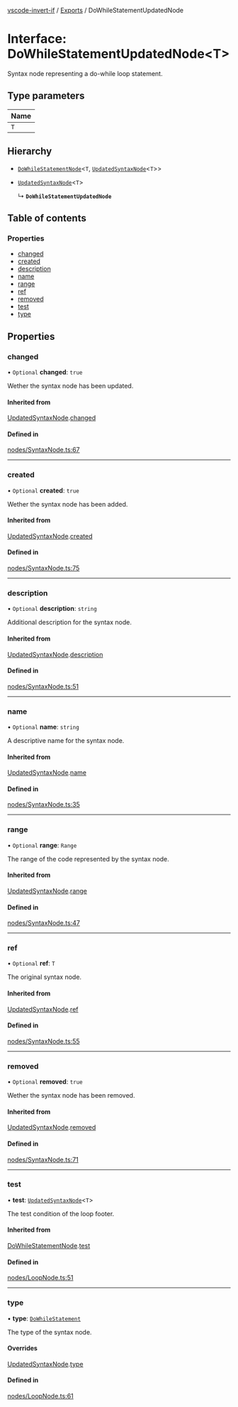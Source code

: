 [vscode-invert-if](../README.md) / [Exports](../modules.md) / DoWhileStatementUpdatedNode

# Interface: DoWhileStatementUpdatedNode<T\>

Syntax node representing a do-while loop statement.

## Type parameters

| Name |
| :------ |
| `T` |

## Hierarchy

- [`DoWhileStatementNode`](DoWhileStatementNode.md)<`T`, [`UpdatedSyntaxNode`](UpdatedSyntaxNode.md)<`T`\>\>

- [`UpdatedSyntaxNode`](UpdatedSyntaxNode.md)<`T`\>

  ↳ **`DoWhileStatementUpdatedNode`**

## Table of contents

### Properties

- [changed](DoWhileStatementUpdatedNode.md#changed)
- [created](DoWhileStatementUpdatedNode.md#created)
- [description](DoWhileStatementUpdatedNode.md#description)
- [name](DoWhileStatementUpdatedNode.md#name)
- [range](DoWhileStatementUpdatedNode.md#range)
- [ref](DoWhileStatementUpdatedNode.md#ref)
- [removed](DoWhileStatementUpdatedNode.md#removed)
- [test](DoWhileStatementUpdatedNode.md#test)
- [type](DoWhileStatementUpdatedNode.md#type)

## Properties

### changed

• `Optional` **changed**: ``true``

Wether the syntax node has been updated.

#### Inherited from

[UpdatedSyntaxNode](UpdatedSyntaxNode.md).[changed](UpdatedSyntaxNode.md#changed)

#### Defined in

[nodes/SyntaxNode.ts:67](https://github.com/1nVitr0/plugin-vscode-invert-if/blob/d1df971/packages/api/src/nodes/SyntaxNode.ts#L67)

___

### created

• `Optional` **created**: ``true``

Wether the syntax node has been added.

#### Inherited from

[UpdatedSyntaxNode](UpdatedSyntaxNode.md).[created](UpdatedSyntaxNode.md#created)

#### Defined in

[nodes/SyntaxNode.ts:75](https://github.com/1nVitr0/plugin-vscode-invert-if/blob/d1df971/packages/api/src/nodes/SyntaxNode.ts#L75)

___

### description

• `Optional` **description**: `string`

Additional description for the syntax node.

#### Inherited from

[UpdatedSyntaxNode](UpdatedSyntaxNode.md).[description](UpdatedSyntaxNode.md#description)

#### Defined in

[nodes/SyntaxNode.ts:51](https://github.com/1nVitr0/plugin-vscode-invert-if/blob/d1df971/packages/api/src/nodes/SyntaxNode.ts#L51)

___

### name

• `Optional` **name**: `string`

A descriptive name for the syntax node.

#### Inherited from

[UpdatedSyntaxNode](UpdatedSyntaxNode.md).[name](UpdatedSyntaxNode.md#name)

#### Defined in

[nodes/SyntaxNode.ts:35](https://github.com/1nVitr0/plugin-vscode-invert-if/blob/d1df971/packages/api/src/nodes/SyntaxNode.ts#L35)

___

### range

• `Optional` **range**: `Range`

The range of the code represented by the syntax node.

#### Inherited from

[UpdatedSyntaxNode](UpdatedSyntaxNode.md).[range](UpdatedSyntaxNode.md#range)

#### Defined in

[nodes/SyntaxNode.ts:47](https://github.com/1nVitr0/plugin-vscode-invert-if/blob/d1df971/packages/api/src/nodes/SyntaxNode.ts#L47)

___

### ref

• `Optional` **ref**: `T`

The original syntax node.

#### Inherited from

[UpdatedSyntaxNode](UpdatedSyntaxNode.md).[ref](UpdatedSyntaxNode.md#ref)

#### Defined in

[nodes/SyntaxNode.ts:55](https://github.com/1nVitr0/plugin-vscode-invert-if/blob/d1df971/packages/api/src/nodes/SyntaxNode.ts#L55)

___

### removed

• `Optional` **removed**: ``true``

Wether the syntax node has been removed.

#### Inherited from

[UpdatedSyntaxNode](UpdatedSyntaxNode.md).[removed](UpdatedSyntaxNode.md#removed)

#### Defined in

[nodes/SyntaxNode.ts:71](https://github.com/1nVitr0/plugin-vscode-invert-if/blob/d1df971/packages/api/src/nodes/SyntaxNode.ts#L71)

___

### test

• **test**: [`UpdatedSyntaxNode`](UpdatedSyntaxNode.md)<`T`\>

The test condition of the loop footer.

#### Inherited from

[DoWhileStatementNode](DoWhileStatementNode.md).[test](DoWhileStatementNode.md#test)

#### Defined in

[nodes/LoopNode.ts:51](https://github.com/1nVitr0/plugin-vscode-invert-if/blob/d1df971/packages/api/src/nodes/LoopNode.ts#L51)

___

### type

• **type**: [`DoWhileStatement`](../enums/SyntaxNodeType.md#dowhilestatement)

The type of the syntax node.

#### Overrides

[UpdatedSyntaxNode](UpdatedSyntaxNode.md).[type](UpdatedSyntaxNode.md#type)

#### Defined in

[nodes/LoopNode.ts:61](https://github.com/1nVitr0/plugin-vscode-invert-if/blob/d1df971/packages/api/src/nodes/LoopNode.ts#L61)
